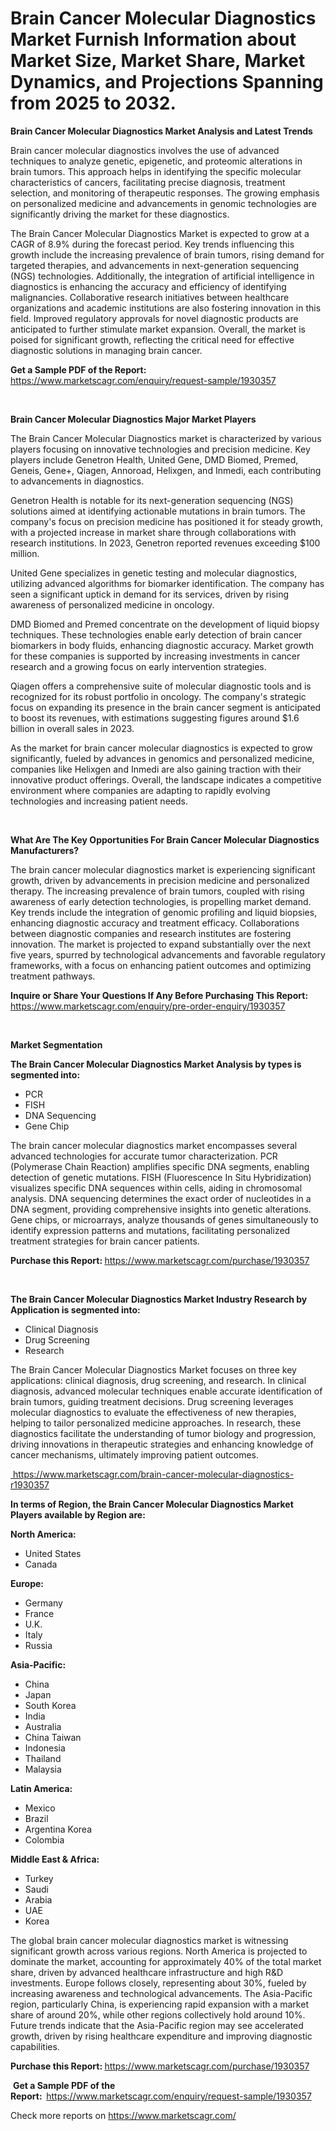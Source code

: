 <p><h1>Brain Cancer Molecular Diagnostics Market Furnish Information about Market Size, Market Share, Market Dynamics, and Projections Spanning from 2025 to 2032.</h1></p><p><strong>Brain Cancer Molecular Diagnostics Market Analysis and Latest Trends</strong></p>
<p><p>Brain cancer molecular diagnostics involves the use of advanced techniques to analyze genetic, epigenetic, and proteomic alterations in brain tumors. This approach helps in identifying the specific molecular characteristics of cancers, facilitating precise diagnosis, treatment selection, and monitoring of therapeutic responses. The growing emphasis on personalized medicine and advancements in genomic technologies are significantly driving the market for these diagnostics.</p><p>The Brain Cancer Molecular Diagnostics Market is expected to grow at a CAGR of 8.9% during the forecast period. Key trends influencing this growth include the increasing prevalence of brain tumors, rising demand for targeted therapies, and advancements in next-generation sequencing (NGS) technologies. Additionally, the integration of artificial intelligence in diagnostics is enhancing the accuracy and efficiency of identifying malignancies. Collaborative research initiatives between healthcare organizations and academic institutions are also fostering innovation in this field. Improved regulatory approvals for novel diagnostic products are anticipated to further stimulate market expansion. Overall, the market is poised for significant growth, reflecting the critical need for effective diagnostic solutions in managing brain cancer.</p></p>
<p><strong>Get a Sample PDF of the Report:&nbsp;</strong> <a href="https://www.marketscagr.com/enquiry/request-sample/1930357?utm_campaign=1848&utm_medium=2&utm_source=Github&utm_content=ia&utm_term=16012025&utm_id=brain-cancer-molecular-diagnostics">https://www.marketscagr.com/enquiry/request-sample/1930357</a></p>
<p>&nbsp;</p>
<p><strong>Brain Cancer Molecular Diagnostics Major Market Players</strong></p>
<p><p>The Brain Cancer Molecular Diagnostics market is characterized by various players focusing on innovative technologies and precision medicine. Key players include Genetron Health, United Gene, DMD Biomed, Premed, Geneis, Gene+, Qiagen, Annoroad, Helixgen, and Inmedi, each contributing to advancements in diagnostics.</p><p>Genetron Health is notable for its next-generation sequencing (NGS) solutions aimed at identifying actionable mutations in brain tumors. The company's focus on precision medicine has positioned it for steady growth, with a projected increase in market share through collaborations with research institutions. In 2023, Genetron reported revenues exceeding $100 million.</p><p>United Gene specializes in genetic testing and molecular diagnostics, utilizing advanced algorithms for biomarker identification. The company has seen a significant uptick in demand for its services, driven by rising awareness of personalized medicine in oncology.</p><p>DMD Biomed and Premed concentrate on the development of liquid biopsy techniques. These technologies enable early detection of brain cancer biomarkers in body fluids, enhancing diagnostic accuracy. Market growth for these companies is supported by increasing investments in cancer research and a growing focus on early intervention strategies.</p><p>Qiagen offers a comprehensive suite of molecular diagnostic tools and is recognized for its robust portfolio in oncology. The company's strategic focus on expanding its presence in the brain cancer segment is anticipated to boost its revenues, with estimations suggesting figures around $1.6 billion in overall sales in 2023.</p><p>As the market for brain cancer molecular diagnostics is expected to grow significantly, fueled by advances in genomics and personalized medicine, companies like Helixgen and Inmedi are also gaining traction with their innovative product offerings. Overall, the landscape indicates a competitive environment where companies are adapting to rapidly evolving technologies and increasing patient needs.</p></p>
<p>&nbsp;</p>
<p><strong>What Are The Key Opportunities For Brain Cancer Molecular Diagnostics Manufacturers?</strong></p>
<p><p>The brain cancer molecular diagnostics market is experiencing significant growth, driven by advancements in precision medicine and personalized therapy. The increasing prevalence of brain tumors, coupled with rising awareness of early detection technologies, is propelling market demand. Key trends include the integration of genomic profiling and liquid biopsies, enhancing diagnostic accuracy and treatment efficacy. Collaborations between diagnostic companies and research institutes are fostering innovation. The market is projected to expand substantially over the next five years, spurred by technological advancements and favorable regulatory frameworks, with a focus on enhancing patient outcomes and optimizing treatment pathways.</p></p>
<p><strong>Inquire or Share Your Questions If Any Before Purchasing This Report:</strong> <a href="https://www.marketscagr.com/enquiry/pre-order-enquiry/1930357?utm_campaign=1848&utm_medium=2&utm_source=Github&utm_content=ia&utm_term=16012025&utm_id=brain-cancer-molecular-diagnostics">https://www.marketscagr.com/enquiry/pre-order-enquiry/1930357</a></p>
<p>&nbsp;</p>
<p><strong>Market Segmentation</strong></p>
<p><strong>The Brain Cancer Molecular Diagnostics Market Analysis by types is segmented into:</strong></p>
<p><ul><li>PCR</li><li>FISH</li><li>DNA Sequencing</li><li>Gene Chip</li></ul></p>
<p><p>The brain cancer molecular diagnostics market encompasses several advanced technologies for accurate tumor characterization. PCR (Polymerase Chain Reaction) amplifies specific DNA segments, enabling detection of genetic mutations. FISH (Fluorescence In Situ Hybridization) visualizes specific DNA sequences within cells, aiding in chromosomal analysis. DNA sequencing determines the exact order of nucleotides in a DNA segment, providing comprehensive insights into genetic alterations. Gene chips, or microarrays, analyze thousands of genes simultaneously to identify expression patterns and mutations, facilitating personalized treatment strategies for brain cancer patients.</p></p>
<p><strong>Purchase this Report:&nbsp;</strong><a href="https://www.marketscagr.com/purchase/1930357?utm_campaign=1848&utm_medium=2&utm_source=Github&utm_content=ia&utm_term=16012025&utm_id=brain-cancer-molecular-diagnostics">https://www.marketscagr.com/purchase/1930357</a></p>
<p>&nbsp;</p>
<p><strong>The Brain Cancer Molecular Diagnostics Market Industry Research by Application is segmented into:</strong></p>
<p><ul><li>Clinical Diagnosis</li><li>Drug Screening</li><li>Research</li></ul></p>
<p><p>The Brain Cancer Molecular Diagnostics Market focuses on three key applications: clinical diagnosis, drug screening, and research. In clinical diagnosis, advanced molecular techniques enable accurate identification of brain tumors, guiding treatment decisions. Drug screening leverages molecular diagnostics to evaluate the effectiveness of new therapies, helping to tailor personalized medicine approaches. In research, these diagnostics facilitate the understanding of tumor biology and progression, driving innovations in therapeutic strategies and enhancing knowledge of cancer mechanisms, ultimately improving patient outcomes.</p></p>
<p><a href="https://www.marketscagr.com/brain-cancer-molecular-diagnostics-r1930357?utm_campaign=1848&utm_medium=2&utm_source=Github&utm_content=ia&utm_term=16012025&utm_id=brain-cancer-molecular-diagnostics">&nbsp;https://www.marketscagr.com/brain-cancer-molecular-diagnostics-r1930357</a></p>
<p><strong>In terms of Region, the Brain Cancer Molecular Diagnostics Market Players available by Region are:</strong></p>
<p>
    <p> <strong> North America: </strong>
        <ul>
            <li>United States</li>
            <li>Canada</li>
        </ul>
        </p> 
    <p> <strong> Europe: </strong>
        <ul>
            <li>Germany</li>
            <li>France</li>
            <li>U.K.</li>
            <li>Italy</li>
            <li>Russia</li>
        </ul>
        </p> 
    <p> <strong> Asia-Pacific: </strong>
        <ul>
            <li>China</li>
            <li>Japan</li>
            <li>South Korea</li>
            <li>India</li>
            <li>Australia</li>
            <li>China Taiwan</li>
            <li>Indonesia</li>
            <li>Thailand</li>
            <li>Malaysia</li>
        </ul>
        </p> 
    <p> <strong> Latin America: </strong>
        <ul>
            <li>Mexico</li>
            <li>Brazil</li>
            <li>Argentina Korea</li>
            <li>Colombia</li>
        </ul>
        </p> 
    <p> <strong> Middle East & Africa: </strong>
        <ul>
            <li>Turkey</li>
            <li>Saudi</li>
            <li>Arabia</li>
            <li>UAE</li>
            <li>Korea</li>
        </ul>
    </p>
    </p>
<p><p>The global brain cancer molecular diagnostics market is witnessing significant growth across various regions. North America is projected to dominate the market, accounting for approximately 40% of the total market share, driven by advanced healthcare infrastructure and high R&D investments. Europe follows closely, representing about 30%, fueled by increasing awareness and technological advancements. The Asia-Pacific region, particularly China, is experiencing rapid expansion with a market share of around 20%, while other regions collectively hold around 10%. Future trends indicate that the Asia-Pacific region may see accelerated growth, driven by rising healthcare expenditure and improving diagnostic capabilities.</p></p>
<p><strong>Purchase this Report: </strong><a href="https://www.marketscagr.com/purchase/1930357?utm_campaign=1848&utm_medium=2&utm_source=Github&utm_content=ia&utm_term=16012025&utm_id=brain-cancer-molecular-diagnostics">https://www.marketscagr.com/purchase/1930357</a></p>
<p>&nbsp;<strong>Get a Sample PDF of the Report:&nbsp;&nbsp;</strong><a href="https://www.marketscagr.com/enquiry/request-sample/1930357?utm_campaign=1848&utm_medium=2&utm_source=Github&utm_content=ia&utm_term=16012025&utm_id=brain-cancer-molecular-diagnostics">https://www.marketscagr.com/enquiry/request-sample/1930357</a></p>
<p><strong></strong></p>
<p>Check more reports on <a href="https://www.marketscagr.com/?utm_campaign=1848&utm_medium=2&utm_source=Github&utm_content=ia&utm_term=16012025&utm_id=brain-cancer-molecular-diagnostics">https://www.marketscagr.com/</a></p>